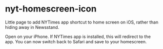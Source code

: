 nyt-homescreen-icon
===================

Little page to add NYTimes app shortcut to home screen on iOS, rather than hiding away in Newsstand.

Open on your iPhone. If NYTimes app is installed, this will redirect to the app. You can now switch back to Safari and save to your homescreen.

